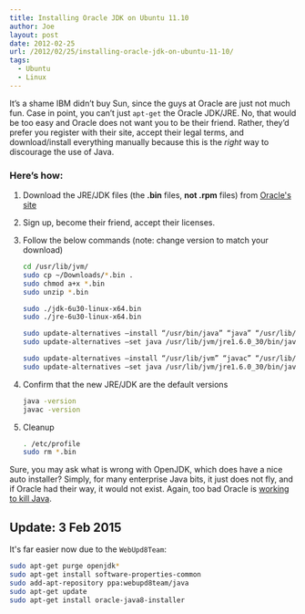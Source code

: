```yaml
---
title: Installing Oracle JDK on Ubuntu 11.10
author: Joe
layout: post
date: 2012-02-25
url: /2012/02/25/installing-oracle-jdk-on-ubuntu-11-10/
tags:
  - Ubuntu
  - Linux
---
```

It&#8217;s a shame IBM didn&#8217;t buy Sun, since the guys at Oracle are just not much fun. Case in point, you can&#8217;t just `apt-get` the Oracle JDK/JRE. No, that would be too easy and Oracle does not want you to be their friend. Rather, they&#8217;d prefer you register with their site, accept their legal terms, and download/install everything manually because this is the _right_ way to discourage the use of Java.

### Here&#8217;s how:

1. Download the JRE/JDK files (the **.bin** files, **not .rpm** files) from [Oracle's site](http://www.oracle.com/technetwork/java/javase/downloads/index.html)
2. Sign up, become their friend, accept their licenses.
3. Follow the below commands (note: change version to match your download)

    ```bash
    cd /usr/lib/jvm/
    sudo cp ~/Downloads/*.bin .
    sudo chmod a+x *.bin
    sudo unzip *.bin

    sudo ./jdk-6u30-linux-x64.bin
    sudo ./jre-6u30-linux-x64.bin

    sudo update-alternatives –install “/usr/bin/java” “java” “/usr/lib/jvm/jre1.6.0_30/bin/java” 1
    sudo update-alternatives –set java /usr/lib/jvm/jre1.6.0_30/bin/java 1

    sudo update-alternatives –install “/usr/lib/jvm” “javac” “/usr/lib/jvm/jdk1.6.0_30/bin/javac” 1
    sudo update-alternatives –set java /usr/lib/jvm/jre1.6.0_30/bin/java
    ```
    
4. Confirm that the new JRE/JDK are the default versions

    ```bash
    java -version
    javac -version
    ```

5. Cleanup

    ```bash
    . /etc/profile
    sudo rm *.bin
    ```

Sure, you may ask what is wrong with OpenJDK, which does have a nice auto installer? Simply, for many enterprise Java bits, it just does not fly, and if Oracle had their way, it would not exist. Again, too bad Oracle is [working to kill Java][1].

## Update: 3 Feb 2015

It's far easier now due to the `WebUpd8Team`:

```bash
sudo apt-get purge openjdk*
sudo apt-get install software-properties-common
sudo add-apt-repository ppa:webupd8team/java
sudo apt-get update
sudo apt-get install oracle-java8-installer
```

 [1]: http://blogs.adobe.com/open/2010/08/oracle-closed-minds-and-open-source.html
 
 
